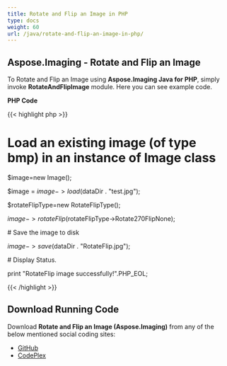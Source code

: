 ```yaml
---
title: Rotate and Flip an Image in PHP
type: docs
weight: 60
url: /java/rotate-and-flip-an-image-in-php/
---
```


## **Aspose.Imaging - Rotate and Flip an Image**
To Rotate and Flip an Image using **Aspose.Imaging Java for PHP**, simply invoke **RotateAndFlipImage** module. Here you can see example code.

**PHP Code**

{{< highlight php >}}

 # Load an existing image (of type bmp) in an instance of Image class

$image=new Image();

$image = $image->load($dataDir . "test.jpg");

$rotateFlipType=new RotateFlipType();

$image->rotateFlip($rotateFlipType->Rotate270FlipNone);

\# Save the image to disk

$image->save($dataDir . "RotateFlip.jpg");

\# Display Status.

print "RotateFlip image successfully!".PHP_EOL;

{{< /highlight >}}
## **Download Running Code**
Download **Rotate and Flip an Image (Aspose.Imaging)** from any of the below mentioned social coding sites:

- [GitHub](https://github.com/aspose-imaging/Aspose.Imaging-for-Java/blob/master/Plugins/Aspose_Imaging_Java_for_PHP/src/aspose/imaging/ManagingRasterFormats/RotateAndFlipImage.php)
- [CodePlex](https://archive.codeplex.com/?p=asposeimagingjavaphp#src/aspose/imaging/ManagingRasterFormats/RotateAndFlipImage.php)
